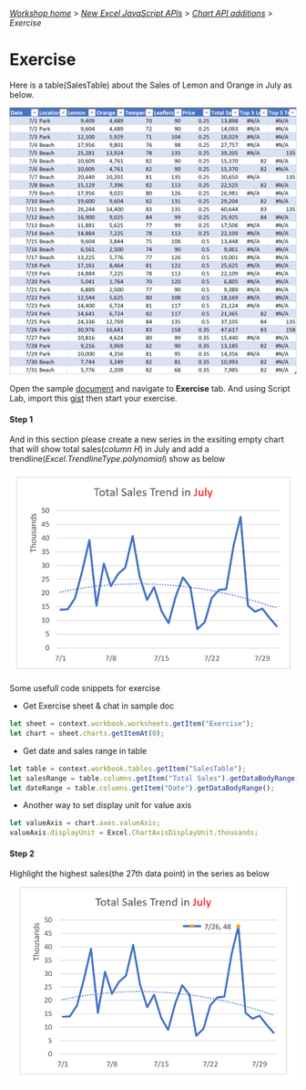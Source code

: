 _[Workshop home](../../index.md)_  >  _[New Excel JavaScript APIs](../index.md)_ > _[Chart API additions](index.md)_ > _Exercise_

# Exercise

Here is a table(SalesTable) about the Sales of Lemon and Orange in July as below.

![Data](image/data.PNG?raw=true)

Open the sample [document](sampleDoc/ExcelChartAPISample.xlsx) and navigate to <b>Exercise</b> tab. And using Script Lab, import this [gist](https://gist.github.com/binwang2017/4efe892bbe2fca5e430f3c3593ac3f64) then start your exercise.

#### Step 1 

And in this section please create a new series in the exsiting empty chart that will show total sales(*column H*) in July and add a trendline(*Excel.TrendlineType.polynomial*) show as below

![Step 1 Result](image/Step_1_Result.PNG?raw=true)

Some usefull code snippets for exercise

- Get Exercise sheet & chat in sample doc

```js
let sheet = context.workbook.worksheets.getItem("Exercise");
let chart = sheet.charts.getItemAt(0);
```

- Get date and sales range in table

```js
let table = context.workbook.tables.getItem("SalesTable");
let salesRange = table.columns.getItem("Total Sales").getDataBodyRange();
let dateRange = table.columns.getItem("Date").getDataBodyRange();
```

- Another way to set display unit for value axis

```js
let valueAxis = chart.axes.valueAxis;
valueAxis.displayUnit = Excel.ChartAxisDisplayUnit.thousands;
```

#### Step 2
Highlight the highest sales(the 27th data point) in the series as below
![Step 2 Result](image/Step_2_Result.PNG?raw=true)


